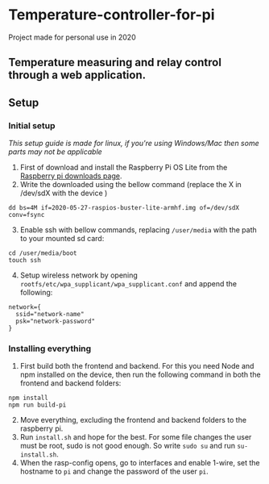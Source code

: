 # Temperature-controller-for-pi
Project made for personal use in 2020

## Temperature measuring and relay control through a web application.

## Setup
### Initial setup
_This setup guide is made for linux, if you're using Windows/Mac then some parts may not be applicable_
1. First of download and install the Raspberry Pi OS Lite from the [Raspberry pi downloads page](https://www.raspberrypi.org/downloads/raspberry-pi-os/).
2. Write the downloaded using the bellow command (replace the X in /dev/sdX with the device )
  ```
  dd bs=4M if=2020-05-27-raspios-buster-lite-armhf.img of=/dev/sdX conv=fsync
  ```
3. Enable ssh with bellow commands, replacing `/user/media` with the path to your mounted sd card:
  ```
  cd /user/media/boot
  touch ssh
  ```
4. Setup wireless network by opening `rootfs/etc/wpa_supplicant/wpa_supplicant.conf` and append the following:
  ```
  network={
    ssid="network-name"
    psk="network-password"
  }
  ```

### Installing everything
1. First build both the frontend and backend. For this you need Node and npm installed on the device, then run the following command in both the frontend and backend folders:
  ```
  npm install
  npm run build-pi
  ```
2. Move everything, excluding the frontend and backend folders to the raspberry pi.
3. Run `install.sh` and hope for the best. For some file changes the user must be root, sudo is not good enough. So write `sudo su` and run `su-install.sh`.
4. When the rasp-config opens, go to interfaces and enable 1-wire, set the hostname to `pi` and change the password of the user `pi`.
